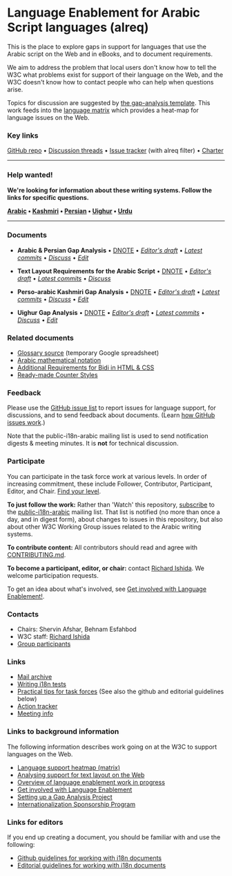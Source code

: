 # Language Enablement for Arabic Script languages (alreq)

This is the place to explore gaps in support for languages that use the Arabic script on the Web and in eBooks, and to document requirements.

We aim to address the problem that local users don't know how to tell the W3C what problems exist for support of their language on the Web, and the W3C doesn't know how to contact people who can help when questions arise.

Topics for discussion are suggested by [the gap-analysis template](https://www.w3.org/International/i18n-activity/templates/gap-analysis/gap-analysis_template.html). This work feeds into the [language matrix](https://www.w3.org/International/typography/gap-analysis/language-matrix.html) which provides a heat-map for language issues on the Web.


### Key links
[GitHub repo](https://github.com/w3c/alreq) • [Discussion threads](https://github.com/w3c/alreq/issues) • [Issue tracker](https://www.w3.org/International/i18n-activity/textlayout/?filter=alreq) (with alreq filter) • [Charter](https://www.w3.org/International/alreq/charter/)



---
### Help wanted! ###
**We're looking for information about these writing systems. Follow the links for specific questions.**

**[Arabic](https://github.com/w3c/alreq/issues?q=is%3Aissue+is%3Aopen+label%3Al%3Aarabic+label%3Aquestion) • [Kashmiri](https://github.com/w3c/alreq/issues?q=is%3Aissue+is%3Aopen+label%3Al%3Akashmiri+label%3Aquestion) • [Persian](https://github.com/w3c/alreq/issues?q=is%3Aissue+is%3Aopen+label%3Al%3Apersian+label%3Aquestion) • [Uighur](https://github.com/w3c/alreq/issues?q=is%3Aissue+is%3Aopen+label%3Al%3Auighur+label%3Aquestion) • [Urdu](https://github.com/w3c/alreq/issues?q=is%3Aissue+is%3Aopen+label%3Al%3Aurdu+label%3Aquestion)**

---



### Documents
- **Arabic & Persian Gap Analysis** • [DNOTE](https://www.w3.org/TR/alreq-gap) • [*Editor's draft*](https://www.w3.org/International/alreq/gap-analysis/) • [*Latest commits*](https://github.com/w3c/alreq/commits/gh-pages/gap-analysis/index.html) • [*Discuss*](https://github.com/w3c/alreq/labels/l%3Aarabic) • [*Edit*](https://github.com/w3c/alreq/labels/doc%3Aarfa)

- **Text Layout Requirements for the Arabic Script** • [DNOTE](https://www.w3.org/TR/alreq) • [*Editor's draft*](https://www.w3.org/International/alreq/) • [*Latest commits*](https://github.com/w3c/alreq/commits/gh-pages/index.html) • [*Discuss*](https://github.com/w3c/alreq/labels/l%3Aarabic)

- **Perso-arabic Kashmiri Gap Analysis** • [DNOTE](https://www.w3.org/TR/arab-ks-gap) • [*Editor's draft*](https://www.w3.org/International/alreq/gap-analysis/arab-ks-gap) • [*Latest commits*](https://github.com/w3c/alreq/commits/gh-pages/gap-analysis/arab-ks-gap.html) • [*Discuss*](https://github.com/w3c/alreq/labels/l%3Akashmiri) • [*Edit*](https://github.com/w3c/alreq/labels/doc%3Aarab_ks)

- **Uighur Gap Analysis** • [DNOTE](https://www.w3.org/TR/arab-ug-gap) • [*Editor's draft*](https://www.w3.org/International/alreq/gap-analysis/arab-ug-gap) • [*Latest commits*](https://github.com/w3c/alreq/commits/gh-pages/gap-analysis/arab-ug-gap.html) • [*Discuss*](https://github.com/w3c/alreq/labels/l%3Auighur) • [*Edit*](https://github.com/w3c/alreq/labels/doc%3arab_ug)


### Related documents
- [Glossary source](https://docs.google.com/spreadsheets/d/1nSxYKQm_mKroCmxU4fyJ-g70Eo1_mF89yHZg8YNOuzc/edit#gid=0) (temporary Google spreadsheet)
- [Arabic mathematical notation](https://www.w3.org/TR/arabic-math/)
- [Additional Requirements for Bidi in HTML & CSS](https://www.w3.org/TR/html-bidi/)
- [Ready-made Counter Styles](https://www.w3.org/TR/predefined-counter-styles/)


### Feedback
Please use the [GitHub issue list](https://github.com/w3c/alreq/issues) to report issues for language support, for discussions, and to send feedback about documents. (Learn [how GitHub issues work](https://www.w3.org/International/i18n-activity/guidelines/issues.html).)

Note that the public-i18n-arabic mailing list is used to send notification digests & meeting minutes. It is **not** for technical discussion.


### Participate
You can participate in the task force work at various levels. In order of increasing commitment, these include Follower, Contributor, Participant, Editor, and Chair. [Find your level](https://www.w3.org/International/i18n-drafts/pages/task_force_roles).

**To just follow the work:** Rather than 'Watch' this repository, [subscribe](mailto:public-i18n-arabic-request@w3.org?subject=subscribe) to the [public-i18n-arabic](https://lists.w3.org/Archives/Public/public-i18n-arabic/) mailing list. That list is notified (no more than once a day, and in digest form), about changes to issues in this repository, but also about other W3C Working Group issues related to the Arabic writing systems.

**To contribute content:** All contributors should read and agree with [CONTRIBUTING.md](CONTRIBUTING.md).

**To become a participant, editor, or chair:** contact [Richard Ishida](mailto:ishida@w3.org). We welcome participation requests.

To get an idea about what's involved, see  [Get involved with Language Enablement!](https://www.w3.org/International/i18n-drafts/pages/languagedev_participation). 



### Contacts

- Chairs: Shervin Afshar, Behnam Esfahbod
- W3C staff: [Richard Ishida](mailto:ishida@w3.org)
- [Group participants](https://www.w3.org/groups/tf/i18n-alreq/participants)


### Links
- [Mail archive](https://lists.w3.org/Archives/Public/public-i18n-arabic/)
- [Writing i18n tests](https://github.com/w3c/i18n-activity/wiki/Writing-i18n-tests)
- [Practical tips for task forces](https://www.w3.org/International/i18n-activity/guidelines/process.html) (See also the github and editorial guidelines below)
- [Action tracker](https://www.w3.org/International/groups/arabic-layout/track/actions/open)
- [Meeting info](https://www.w3.org/2017/07/alreq-meeting-info.html)


### Links to background information
The following information describes work going on at the W3C to support languages on the Web.
- [Language support heatmap (matrix)](https://www.w3.org/International/typography/gap-analysis/language-matrix.html)
- [Analysing support for text layout on the Web](https://www.w3.org/International/i18n-drafts/nav/languagedev)
- [Overview of language enablement work in progress](https://www.w3.org/International/i18n-drafts/nav/languagedev)
- [Get involved with Language Enablement](https://www.w3.org/International/i18n-drafts/pages/languagedev_participation)
- [Setting up a Gap Analysis Project](https://github.com/w3c/typography/wiki/Setting-up-a-Gap-Analysis-Project)
- [Internationalization Sponsorship Program](https://www.w3.org/International/sponsorship/)


### Links for editors
If you end up creating a document, you should be familiar with and use the following:

- [Github guidelines for working with i18n documents](https://www.w3.org/International/i18n-activity/guidelines/github)
- [Editorial guidelines for working with i18n documents](https://www.w3.org/International/i18n-activity/guidelines/editing)
